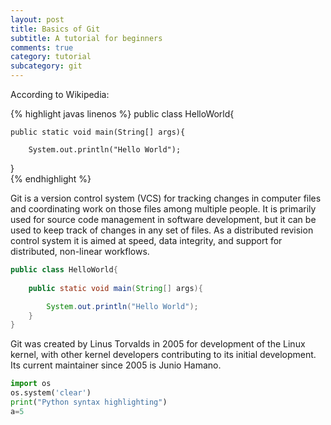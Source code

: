 ```yaml
---
layout: post
title: Basics of Git
subtitle: A tutorial for beginners
comments: true
category: tutorial
subcategory: git
---
```

According to Wikipedia:

{% highlight javas linenos %}
public class HelloWorld{
	
	public static void main(String[] args){

		System.out.println("Hello World");
}		
{% endhighlight %}

Git is a version control system (VCS) for tracking changes in computer files and coordinating work on those files among multiple people. It is primarily used for source code management in software development, but it can be used to keep track of changes in any set of files. As a distributed revision control system it is aimed at speed, data integrity, and support for distributed, non-linear workflows.

```java
public class HelloWorld{
	
	public static void main(String[] args){

		System.out.println("Hello World");
	}
}
```

Git was created by Linus Torvalds in 2005 for development of the Linux kernel, with other kernel developers contributing to its initial development. Its current maintainer since 2005 is Junio Hamano.

```python
import os
os.system('clear')
print("Python syntax highlighting")
a=5
```